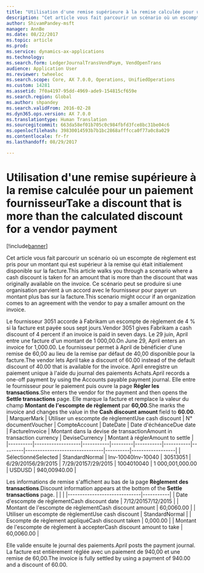 ```yaml
---
title: "Utilisation d'une remise supérieure à la remise calculée pour un paiement fournisseur"
description: "Cet article vous fait parcourir un scénario où un escompte de règlement est pris pour un montant qui est supérieur à la remise qui était initialement disponible sur la facture. Ce scénario peut se produire si une organisation parvient à un accord avec le fournisseur pour payer un montant plus bas sur la facture."
author: ShivamPandey-msft
manager: AnnBe
ms.date: 08/22/2017
ms.topic: article
ms.prod: 
ms.service: dynamics-ax-applications
ms.technology: 
ms.search.form: LedgerJournalTransVendPaym, VendOpenTrans
audience: Application User
ms.reviewer: twheeloc
ms.search.scope: Core, AX 7.0.0, Operations, UnifiedOperations
ms.custom: 14281
ms.assetid: 7f0a4197-95dd-4969-ade9-154815cf659e
ms.search.region: Global
ms.author: shpandey
ms.search.validFrom: 2016-02-28
ms.dyn365.ops.version: AX 7.0.0
ms.translationtype: Human Translation
ms.sourcegitcommit: 663da58ef01b705c0c984fbfd3fce8bc31be04c6
ms.openlocfilehash: 39830014593b7b1bc2868afffcca0f77a0c8a029
ms.contentlocale: fr-fr
ms.lasthandoff: 08/29/2017

---
```


# <a name="take-a-discount-that-is-more-than-the-calculated-discount-for-a-vendor-payment"></a><span data-ttu-id="269b1-104">Utilisation d'une remise supérieure à la remise calculée pour un paiement fournisseur</span><span class="sxs-lookup"><span data-stu-id="269b1-104">Take a discount that is more than the calculated discount for a vendor payment</span></span>

[!include[banner](../includes/banner.md)]


<span data-ttu-id="269b1-105">Cet article vous fait parcourir un scénario où un escompte de règlement est pris pour un montant qui est supérieur à la remise qui était initialement disponible sur la facture.</span><span class="sxs-lookup"><span data-stu-id="269b1-105">This article walks you through a scenario where a cash discount is taken for an amount that is more than the discount that was originally available on the invoice.</span></span> <span data-ttu-id="269b1-106">Ce scénario peut se produire si une organisation parvient à un accord avec le fournisseur pour payer un montant plus bas sur la facture.</span><span class="sxs-lookup"><span data-stu-id="269b1-106">This scenario might occur if an organization comes to an agreement with the vendor to pay a smaller amount on the invoice.</span></span> 

<span data-ttu-id="269b1-107">Le fournisseur 3051 accorde à Fabrikam un escompte de règlement de 4 % si la facture est payée sous sept jours.</span><span class="sxs-lookup"><span data-stu-id="269b1-107">Vendor 3051 gives Fabrikam a cash discount of 4 percent if an invoice is paid in seven days.</span></span> <span data-ttu-id="269b1-108">Le 29 juin, April entre une facture d'un montant de 1 000,00.</span><span class="sxs-lookup"><span data-stu-id="269b1-108">On June 29, April enters an invoice for 1,000.00.</span></span> <span data-ttu-id="269b1-109">Le fournisseur permet à April de bénéficier d'une remise de 60,00 au lieu de la remise par défaut de 40,00 disponible pour la facture.</span><span class="sxs-lookup"><span data-stu-id="269b1-109">The vendor lets April take a discount of 60.00 instead of the default discount of 40.00 that is available for the invoice.</span></span> <span data-ttu-id="269b1-110">April enregistre un paiement unique à l'aide du journal des paiements Achats.</span><span class="sxs-lookup"><span data-stu-id="269b1-110">April records a one-off payment by using the Accounts payable payment journal.</span></span> <span data-ttu-id="269b1-111">Elle entre le fournisseur pour le paiement puis ouvre la page **Régler les transactions**.</span><span class="sxs-lookup"><span data-stu-id="269b1-111">She enters the vendor for the payment and then opens the **Settle transactions** page.</span></span> <span data-ttu-id="269b1-112">Elle marque la facture et remplace la valeur du champ **Montant de l'escompte de règlement** par **60,00**.</span><span class="sxs-lookup"><span data-stu-id="269b1-112">She marks the invoice and changes the value in the **Cash discount amount** field to **60.00**.</span></span>
| <span data-ttu-id="269b1-113">Marquer</span><span class="sxs-lookup"><span data-stu-id="269b1-113">Mark</span></span>     | <span data-ttu-id="269b1-114">Utiliser un escompte de règlement</span><span class="sxs-lookup"><span data-stu-id="269b1-114">Use cash discount</span></span> | <span data-ttu-id="269b1-115">N° document</span><span class="sxs-lookup"><span data-stu-id="269b1-115">Voucher</span></span>   | <span data-ttu-id="269b1-116">Compte</span><span class="sxs-lookup"><span data-stu-id="269b1-116">Account</span></span> | <span data-ttu-id="269b1-117">Date</span><span class="sxs-lookup"><span data-stu-id="269b1-117">Date</span></span>      | <span data-ttu-id="269b1-118">Date d'échéance</span><span class="sxs-lookup"><span data-stu-id="269b1-118">Due date</span></span>  | <span data-ttu-id="269b1-119">Facture</span><span class="sxs-lookup"><span data-stu-id="269b1-119">Invoice</span></span> | <span data-ttu-id="269b1-120">Montant dans la devise de transaction</span><span class="sxs-lookup"><span data-stu-id="269b1-120">Amount in transaction currency</span></span> | <span data-ttu-id="269b1-121">Devise</span><span class="sxs-lookup"><span data-stu-id="269b1-121">Currency</span></span> | <span data-ttu-id="269b1-122">Montant à régler</span><span class="sxs-lookup"><span data-stu-id="269b1-122">Amount to settle</span></span> |
|----------|-------------------|-----------|---------|-----------|-----------|---------|--------------------------------|----------|------------------|
| <span data-ttu-id="269b1-123">Sélectionné</span><span class="sxs-lookup"><span data-stu-id="269b1-123">Selected</span></span> | <span data-ttu-id="269b1-124">Standard</span><span class="sxs-lookup"><span data-stu-id="269b1-124">Normal</span></span>            | <span data-ttu-id="269b1-125">Inv-10040</span><span class="sxs-lookup"><span data-stu-id="269b1-125">Inv-10040</span></span> | <span data-ttu-id="269b1-126">3051</span><span class="sxs-lookup"><span data-stu-id="269b1-126">3051</span></span>    | <span data-ttu-id="269b1-127">6/29/2015</span><span class="sxs-lookup"><span data-stu-id="269b1-127">6/29/2015</span></span> | <span data-ttu-id="269b1-128">7/29/2015</span><span class="sxs-lookup"><span data-stu-id="269b1-128">7/29/2015</span></span> | <span data-ttu-id="269b1-129">10040</span><span class="sxs-lookup"><span data-stu-id="269b1-129">10040</span></span>   | <span data-ttu-id="269b1-130">1 000,00</span><span class="sxs-lookup"><span data-stu-id="269b1-130">1,000.00</span></span>                       | <span data-ttu-id="269b1-131">USD</span><span class="sxs-lookup"><span data-stu-id="269b1-131">USD</span></span>      | <span data-ttu-id="269b1-132">940,00</span><span class="sxs-lookup"><span data-stu-id="269b1-132">940.00</span></span>           |

<span data-ttu-id="269b1-133">Les informations de remise s'affichent au bas de la page **Règlement des transactions**.</span><span class="sxs-lookup"><span data-stu-id="269b1-133">Discount information appears at the bottom of the **Settle transactions** page.</span></span>
|                              |           |
|------------------------------|-----------|
| <span data-ttu-id="269b1-134">Date d'escompte de règlement</span><span class="sxs-lookup"><span data-stu-id="269b1-134">Cash discount date</span></span>           | <span data-ttu-id="269b1-135">7/12/2015</span><span class="sxs-lookup"><span data-stu-id="269b1-135">7/12/2015</span></span> |
| <span data-ttu-id="269b1-136">Montant de l'escompte de règlement</span><span class="sxs-lookup"><span data-stu-id="269b1-136">Cash discount amount</span></span>         | <span data-ttu-id="269b1-137">60,00</span><span class="sxs-lookup"><span data-stu-id="269b1-137">60.00</span></span>     |
| <span data-ttu-id="269b1-138">Utiliser un escompte de règlement</span><span class="sxs-lookup"><span data-stu-id="269b1-138">Use cash discount</span></span>            | <span data-ttu-id="269b1-139">Standard</span><span class="sxs-lookup"><span data-stu-id="269b1-139">Normal</span></span>    |
| <span data-ttu-id="269b1-140">Escompte de règlement appliqué</span><span class="sxs-lookup"><span data-stu-id="269b1-140">Cash discount taken</span></span>          | <span data-ttu-id="269b1-141">0,00</span><span class="sxs-lookup"><span data-stu-id="269b1-141">0.00</span></span>      |
| <span data-ttu-id="269b1-142">Montant de l'escompte de règlement à accepter</span><span class="sxs-lookup"><span data-stu-id="269b1-142">Cash discount amount to take</span></span> | <span data-ttu-id="269b1-143">60,00</span><span class="sxs-lookup"><span data-stu-id="269b1-143">60.00</span></span>     |

<span data-ttu-id="269b1-144">Elle valide ensuite le journal des paiements.</span><span class="sxs-lookup"><span data-stu-id="269b1-144">April posts the payment journal.</span></span> <span data-ttu-id="269b1-145">La facture est entièrement réglée avec un paiement de 940,00 et une remise de 60,00.</span><span class="sxs-lookup"><span data-stu-id="269b1-145">The invoice is fully settled by using a payment of 940.00 and a discount of 60.00.</span></span>




